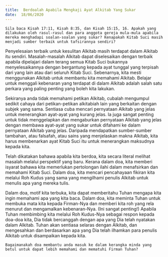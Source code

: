 ```yaml
---
title:  Berdoalah Apabila Mengkaji Ayat Alkitab Yang Sukar
date:  18/06/2020
---
```


`Sila baca Kisah 17:11, Kisah 8:35, dan Kisah 15:15, 16. Apakah yang dilakukan oleh rasul-rasul dan para anggota gereja mula-mula apabila mereka menghadapi soalan-soalan yang sukar? Kenapakah Kitab Suci masih menjadi sumber terbaik untuk tafsirannya sendiri?`

Penyelesaian terbaik untuk kesulitan Alkitab masih terdapat dalam Alkitab itu sendiri. Masalah-masalah Alkitab dapat diselesaikan dengan terbaik apabila  dipelajari dalam terang semua Kitab Suci  bukannya menyelesaikannya dengan bergantung kepada ayat tunggal yang terpisah dari yang lain atau dari seluruh Kitab Suci. Sebenarnya, kita mesti menggunakan Alkitab untuk membantu kita memahami Alkitab. Belajar untuk menggali kebenaran yang terdapat di dalam Alkitab adalah salah satu perkara yang paling penting yang boleh kita lakukan.

Sekiranya anda tidak memahami petikan Alkitab, cubalah mengumpul sedikit cahaya dari petikan-petikan alkitabiah lain yang berkaitan dengan subjek yang sama. Sentiasa cuba mencari pernyataan Alkitab yang jelas untuk menerangkan ayat-ayat yang kurang jelas. Ia juga sangat penting untuk tidak menggelapkan dan mengaburkan pernyataan Alkitab yang jelas dengan membawa ayat-ayat yang sukar untuk difahami ke dalam pernyataan Alkitab yang jelas. Daripada mendapatkan sumber-sumber tambahan, atau falsafah, atau sains   yang menjelaskan makna Alkitab, kita harus membenarkan ayat Kitab Suci itu untuk menerangkan maksudnya kepada kita.

Telah dikatakan bahawa apabila kita berdoa, kita secara literal melihat masalah melalui perspektif yang baru. Kerana dalam doa, kita memberi isyarat bahawa kita memerlukan pertolongan ilahi dalam menafsirkan dan memahami Kitab Suci. Dalam doa, kita mencari pencahayaan fikiran kita melalui Roh Kudus yang sama yang mengilhami penulis Alkitab untuk menulis apa yang mereka tulis.

Dalam doa, motif kita terbuka,  kita dapat memberitahu Tuhan mengapa kita ingin memahami apa yang kita baca. Dalam doa, kita meminta Tuhan untuk membuka mata kita kepada Firman-Nya dan memberi kita roh yang rela menurut dan mengamalkan kebenaran-Nya. (Ini sangat penting!) Apabila Tuhan membimbing kita melalui Roh Kudus-Nya sebagai respon kepada doa-doa kita, Dia tidak bercanggah dengan apa yang Dia telah nyatakan dalam Alkitab. Tuhan akan sentiasa selaras dengan Alkitab, dan mengesahkan dan berdasarkan apa yang Dia telah ilhamkan para penulis Alkitab untuk disampaikan kepada kita.

`Bagaimanakah doa membantu anda masuk ke dalam kerangka minda yang betul untuk dapat lebih memahami dan mematuhi Firman Tuhan?`